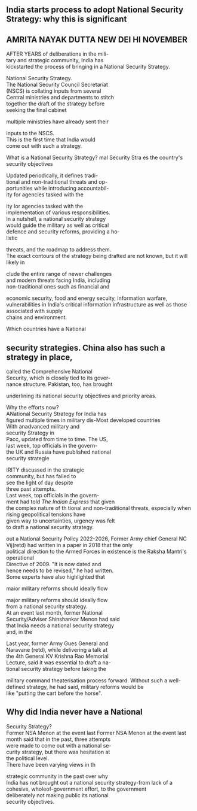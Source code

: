 ## India starts process to adopt National Security Strategy: why this is significant

## AMRITA NAYAK DUTTA NEW DEI HI NOVEMBER

AFTER YEARS of deliberations in the mili-<br>tary and strategic community, India has<br>kickstarted the process of bringing in a National Security Strategy.

National Security Strategy.<br>The National Security Council Secretariat<br>(NSCS) is collating inputs from several<br>Central ministries and departments to stitch<br>together the draft of the strategy before<br>seeking the final cabinet

multiple ministries have already sent their

inputs to the NSCS.<br>This is the first time that India would<br>come out with such a strategy.

What is a National Security Strategy? mal Security Stra es the country's security objectives

Updated periodically, it defines tradi-<br>tional and non-traditional threats and op-<br>portunities while introducing accountabil-<br>ity for agencies tasked with the

ity Ior agencies tasked with the<br>implementation of various responsibilities.<br>In a nutshell, a national security strategy<br>would guide the military as well as critical<br>defence and security reforms, providing a ho-<br>listic

threats, and the roadmap to address them.<br>The exact contours of the strategy being drafted are not known, but it will likely in

clude the entire range of newer challenges<br>and modern threats facing India, including<br>non-traditional ones such as financial and

economic security, food and energy secuity, information warfare, vulnerabilities in India's critical information infrastructure as well as those associated with supply<br>chains and environment.

Which countries have a National

## security strategies. China also has such a strategy in place,

called the Comprehensive National<br>Security, which is closely tied to its gover-<br>nance structure. Pakistan, too, has brought

underlining its national security objectives and priority areas.

Why the efforts now?<br>ANational Security Strategy for India has<br>figured multiple times in military dis-Most developed countries<br>
With anadvanced military and<br>
security Strategy in<br>
Pacc, updated from time to time. The US,<br>
last week, top officials in the govern-<br>
the UK and Russia have published national<br>
security strategie

IRITY discussed in the strategic<br>community, but has failed to<br>see the light of day despite<br>three past attempts.<br>Last week, top officials in the govern-<br>ment had told *The Indian Express* that given<br>the complex nature of th tional and non-traditional threats, especially when rising geopolitical tensions have<br>given way to uncertainties, urgency was felt<br>to draft a national security strategy.

out a National Security Policy 2022-2026, Former Army chief General NC Vij(retd) had written in a paper in 2018 that the only<br>political direction to the Armed Forces in existence is the Raksha Mantri's operational<br>Directive of 2009. "It is now dated and<br>hence needs to be revised," he had written.<br>Some experts have also highlighted that

maior military reforms should ideally flow

major military reforms should ideally flow<br>from a national security strategy.<br>At an event last month, former National<br>Security/Adviser Shinshankar Menon had said<br>that India needs a national security strategy<br>and, in the

Last year, former Army Gues General and<br>Naravane (retd), while delivering a talk at<br>the 4th General KV Krishna Rao Memorial<br>Lecture, said it was essential to draft a na-<br>tional security strategy before taking the

military command theaterisation process forward. Without such a well-defined strategy, he had said, military reforms would be<br>like "putting the cart before the horse".

## Why did India never have a National

Security Strategy?<br>Former NSA Menon at the event last Former NSA Menon at the event last<br>month said that in the past, three attempts<br>were made to come out with a national se-<br>curity strategy, but there was hesitation at<br>the political level.<br>There have been varying views in th

strategic community in the past over why<br>India has not brought out a national security strategy-from lack of a cohesive, wholeof-government effort, to the government<br>deliberately not making public its national<br>security objectives.